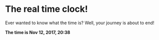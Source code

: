 # The real time clock!

Ever wanted to know what the time is? Well, your journey is about to end!

**The time is Nov 12, 2017, 20:38**